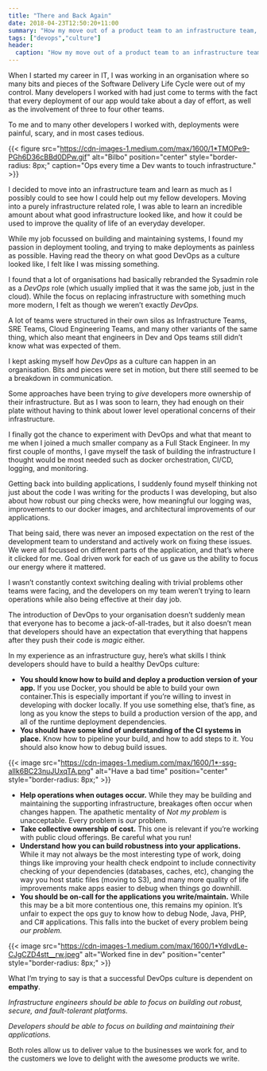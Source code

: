 ```yaml
---
title: "There and Back Again"
date: 2018-04-23T12:50:20+11:00
summary: "How my move out of a product team to an infrastructure team, and back again changed my view on DevOps and end-to-end ownership of products."
tags: ["devops","culture"]
header:
  caption: "How my move out of a product team to an infrastructure team, and back again changed my view on DevOps and end-to-end ownership of products."
---
```


When I started my career in IT, I was working in an organisation where so many bits and pieces of the Software Delivery Life Cycle were out of my control. Many developers I worked with had just come to terms with the fact that every deployment of our app would take about a day of effort, as well as the involvement of three to four other teams.

To me and to many other developers I worked with, deployments were painful, scary, and in most cases tedious.

{{< figure src="https://cdn-images-1.medium.com/max/1600/1*TMOPe9-PGh6D36cBBd0DPw.gif" alt="Bilbo" position="center" style="border-radius: 8px;" caption="Ops every time a Dev wants to touch infrastructure." >}}

I decided to move into an infrastructure team and learn as much as I possibly could to see how I could help out my fellow developers. Moving into a purely infrastructure related role, I was able to learn an incredible amount about what good infrastructure looked like, and how it could be used to improve the quality of life of an everyday developer.

While my job focussed on building and maintaining systems, I found my passion in deployment tooling, and trying to make deployments as painless as possible. Having read the theory on what good DevOps as a culture looked like, I felt like I was missing something.

I found that a lot of organisations had basically rebranded the Sysadmin role as a _DevOps_ role (which usually implied that it was the same job, just in the cloud). While the focus on replacing infrastructure with something much more modern, I felt as though we weren’t exactly _DevOps._

A lot of teams were structured in their own silos as Infrastructure Teams, SRE Teams, Cloud Engineering Teams, and many other variants of the same thing, which also meant that engineers in Dev and Ops teams still didn’t know what was expected of them.

I kept asking myself how _DevOps_ as a culture can happen in an organisation. Bits and pieces were set in motion, but there still seemed to be a breakdown in communication.

Some approaches have been trying to _give_ developers more ownership of their infrastructure. But as I was soon to learn, they had enough on their plate without having to think about lower level operational concerns of their infrastructure.

I finally got the chance to experiment with DevOps and what that meant to me when I joined a much smaller company as a Full Stack Engineer. In my first couple of months, I gave myself the task of building the infrastructure I thought would be most needed such as docker orchestration, CI/CD, logging, and monitoring.

Getting back into building applications, I suddenly found myself thinking not just about the code I was writing for the products I was developing, but also about how robust our ping checks were, how meaningful our logging was, improvements to our docker images, and architectural improvements of our applications.

That being said, there was never an imposed expectation on the rest of the development team to understand and actively work on fixing these issues. We were all focussed on different parts of the application, and that’s where it clicked for me. Goal driven work for each of us gave us the ability to focus our energy where it mattered.

I wasn’t constantly context switching dealing with trivial problems other teams were facing, and the developers on my team weren’t trying to learn operations while also being effective at their day job.

The introduction of DevOps to your organisation doesn’t suddenly mean that everyone has to become a jack-of-all-trades, but it also doesn’t mean that developers should have an expectation that everything that happens after they push their code is _magic_ either.

In my experience as an infrastructure guy, here’s what skills I think developers should have to build a healthy DevOps culture:

*   **You should know how to build and deploy a production version of your app.** If you use Docker, you should be able to build your own container.This is especially important if you’re willing to invest in developing with docker locally. If you use something else, that’s fine, as long as you know the steps to build a production version of the app, and all of the runtime deployment dependencies.
*   **You should have some kind of understanding of the CI systems in place.** Know how to pipeline your build, and how to add steps to it. You should also know how to debug build issues.

{{< image src="https://cdn-images-1.medium.com/max/1600/1*-ssg-aIlk6BC23nuJUxqTA.png" alt="Have a bad time" position="center" style="border-radius: 8px;" >}}

*   **Help operations when outages occur.** While they may be building and maintaining the supporting infrastructure, breakages often occur when changes happen. The apathetic mentality of _Not my problem_ is unacceptable. Every problem is _our_ problem.
*   **Take collective ownership of cost.** This one is relevant if you’re working with public cloud offerings. Be careful what you run!
*   **Understand how you can build robustness into your applications.** While it may not always be the most interesting type of work, doing things like improving your health check endpoint to include connectivity checking of your dependencies (databases, caches, etc), changing the way you host static files (moving to S3), and many more quality of life improvements make apps easier to debug when things go downhill.
*   **You should be on-call for the applications you write/maintain.** While this may be a bit more contentious one, this remains my opinion. It’s unfair to expect the ops guy to know how to debug Node, Java, PHP, and C# applications. This falls into the bucket of every problem being _our problem._

{{< image src="https://cdn-images-1.medium.com/max/1600/1*YdlvdLe-CJgCZD4stt__rw.jpeg" alt="Worked fine in dev" position="center" style="border-radius: 8px;" >}}

What I’m trying to say is that a successful DevOps culture is dependent on **empathy**.

_Infrastructure engineers should be able to focus on building out robust, secure, and fault-tolerant platforms._

_Developers should be able to focus on building and maintaining their applications._

Both roles allow us to deliver value to the businesses we work for, and to the customers we love to delight with the awesome products we write.
